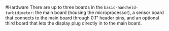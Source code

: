 #Hardware
There are up to three boards in the `basic-handheld-turbidimeter`: the main board (housing the microprocessor), a sensor board that connects to the main board through 0.1" header pins, and an optional third board that lets the display plug directly in to the main board.
